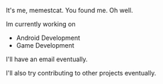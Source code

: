   It's me, memestcat. You found me. Oh well.

Im currently working on
- Android Development
- Game Development

I'll have an email eventually.

I'll also try contributing to other projects eventually.

